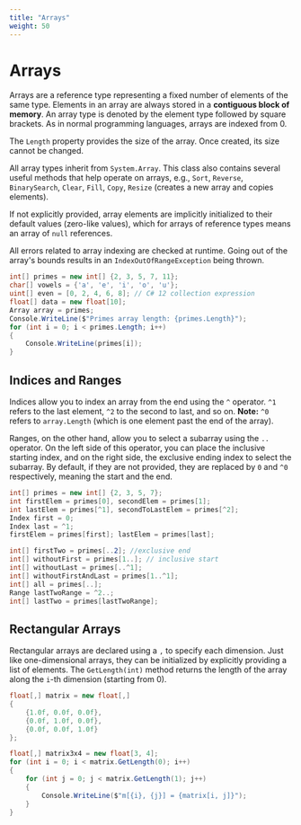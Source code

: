 ```yaml
---
title: "Arrays"
weight: 50
---
```


# Arrays

Arrays are a reference type representing a fixed number of elements of the same type. Elements in an array are always stored in a **contiguous block of memory**. An array type is denoted by the element type followed by square brackets. As in normal programming languages, arrays are indexed from 0.

The `Length` property provides the size of the array. Once created, its size cannot be changed.

All array types inherit from `System.Array`. This class also contains several useful methods that help operate on arrays, e.g., `Sort`, `Reverse`, `BinarySearch`, `Clear`, `Fill`, `Copy`, `Resize` (creates a new array and copies elements).

If not explicitly provided, array elements are implicitly initialized to their default values (zero-like values), which for arrays of reference types means an array of `null` references.

All errors related to array indexing are checked at runtime. Going out of the array's bounds results in an `IndexOutOfRangeException` being thrown.

```csharp
int[] primes = new int[] {2, 3, 5, 7, 11};
char[] vowels = {'a', 'e', 'i', 'o', 'u'};
uint[] even = [0, 2, 4, 6, 8]; // C# 12 collection expression
float[] data = new float[10];
Array array = primes;
Console.WriteLine($"Primes array length: {primes.Length}");
for (int i = 0; i < primes.Length; i++)
{
    Console.WriteLine(primes[i]);
}
```

## Indices and Ranges

Indices allow you to index an array from the end using the `^` operator. `^1` refers to the last element, `^2` to the second to last, and so on. **Note:** `^0` refers to `array.Length` (which is one element past the end of the array).

Ranges, on the other hand, allow you to select a subarray using the `..` operator. On the left side of this operator, you can place the inclusive starting index, and on the right side, the exclusive ending index to select the subarray. By default, if they are not provided, they are replaced by `0` and `^0` respectively, meaning the start and the end.

```csharp
int[] primes = new int[] {2, 3, 5, 7};
int firstElem = primes[0], secondElem = primes[1];
int lastElem = primes[^1], secondToLastElem = primes[^2];
Index first = 0;
Index last = ^1;
firstElem = primes[first]; lastElem = primes[last];

int[] firstTwo = primes[..2]; //exclusive end
int[] withoutFirst = primes[1..]; // inclusive start
int[] withoutLast = primes[..^1];
int[] withoutFirstAndLast = primes[1..^1];
int[] all = primes[..];
Range lastTwoRange = ^2..;
int[] lastTwo = primes[lastTwoRange];
```

## Rectangular Arrays

Rectangular arrays are declared using a `,` to specify each dimension. Just like one-dimensional arrays, they can be initialized by explicitly providing a list of elements. The `GetLength(int)` method returns the length of the array along the `i`-th dimension (starting from 0).

```csharp
float[,] matrix = new float[,]
{
    {1.0f, 0.0f, 0.0f},
    {0.0f, 1.0f, 0.0f},
    {0.0f, 0.0f, 1.0f}
};

float[,] matrix3x4 = new float[3, 4];
for (int i = 0; i < matrix.GetLength(0); i++)
{
    for (int j = 0; j < matrix.GetLength(1); j++)
    {
        Console.WriteLine($"m[{i}, {j}] = {matrix[i, j]}");
    }
}
```
